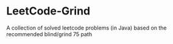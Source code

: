 # LeetCode-Grind
A collection of solved leetcode problems (in Java) based on the recommended blind/grind 75 path
